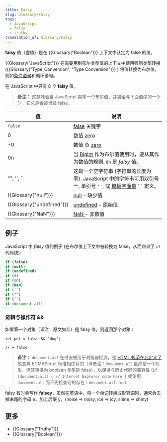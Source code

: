 ```yaml
---
title: Falsy
slug: Glossary/Falsy
tags:
  - JavaScript
  - falsy
  - truthy
translation_of: Glossary/Falsy
---
```

**falsy** 值（虚值）是在 {{Glossary("Boolean")}} 上下文中认定为 false 的值。

{{Glossary("JavaScript")}} 在需要用到布尔类型值的上下文中使用强制类型转换 ({{Glossary("Type_Conversion", "Type Conversion")}} ) 将值转换为布尔值，例如[条件语句](/zh-CN/docs/learn/JavaScript/Building_blocks/conditionals)和循环语句。

在 JavaScript 中只有 8 个 **falsy** 值。

> **备注：** 这意味着当 JavaScript 期望一个布尔值，并被给与下面值中的一个时，它总是会被当做 false。

| 值                               | 说明                                                                                                                                                                                  |
| -------------------------------- | ------------------------------------------------------------------------------------------------------------------------------------------------------------------------------------- |
| `false`                          | [false](/zh-CN/docs/Web/JavaScript/Reference/Lexical_grammar#Future_reserved_keywords_in_older_standards) 关键字                                                                      |
| 0                                | 数值 [zero](/zh-CN/docs/Web/JavaScript/Data_structures#Number_type)                                                                                                                   |
| -0                               | 数值 负 [zero](/zh-CN/docs/Web/JavaScript/Data_structures#Number_type)                                                                                                                |
| 0n                               | 当 [BigInt](/zh-CN/docs/Web/JavaScript/Reference/Global_Objects/BigInt) 作为布尔值使用时，遵从其作为数值的规则. `0n` 是 _falsy_ 值。                                                  |
| "", '', ``                       | 这是一个空字符串 (字符串的长度为零). JavaScript 中的字符串可用双引号 **`""`**, 单引号 `''`, 或 [模板字面量](/zh-CN/docs/Web/JavaScript/Reference/Template_literals) **` `` `** 定义。 |
| {{Glossary("null")}}     | [null](/zh-CN/docs/Web/JavaScript/Reference/Global_Objects/null) - 缺少值                                                                                                             |
| {{Glossary("undefined")}} | [undefined](/zh-CN/docs/Web/JavaScript/Reference/Global_Objects/undefined) - 原始值                                                                                                   |
| {{Glossary("NaN")}}         | [NaN ](/zh-CN/docs/Web/JavaScript/Reference/Global_Objects/NaN)- 非数值                                                                                                               |

## 例子

JavaScript 中 _falsy_ 值的例子 (在布尔值上下文中被转换为 false，从而*绕过*了 `if` 代码块):

```js
if (false)
if (null)
if (undefined)
if (0)
if (0n)
if (NaN)
if ('')
if ("")
if (``)
if (document.all)
```

### 逻辑与操作符 &&

如果第一个对象（译注：原文如此）是 falsy 值，则返回那个对象：

    let pet = false && "dog";

    // ↪ false

> **备注：** `document.all` 在过去被用于浏览器检测，是 [HTML 规范在此定义了](https://www.whatwg.org/specs/web-apps/current-work/multipage/obsolete.html#dom-document-all)故意与 ECMAScript 标准相违背的（译者注：`document.all` 虽然是一个对象，但其转换为 boolean 类型是 false），以保持与历史代码的兼容性 (`if (document.all) { // Internet Explorer code here }` 或使用 `document.all` 而不先检查它的存在：`document.all.foo`).

falsy 有时会写作 **falsey**，虽然在英语中，将一个单词转换成形容词时，通常会去掉末尾的字母 e，加上后缀 y。(noise => noisy, ice => icy, shine => shiny)

## 更多

- {{Glossary("Truthy")}}
- {{Glossary("Boolean")}}
